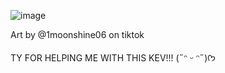 
![image](https://github.com/user-attachments/assets/57ea9bc8-2114-487a-872e-3a8e55bada39)





Art by @1moonshine06 on tiktok 

TY FOR HELPING ME WITH THIS KEV!!! (˶ᵔ ᵕ ᵔ˶)ᡣ𐭩

